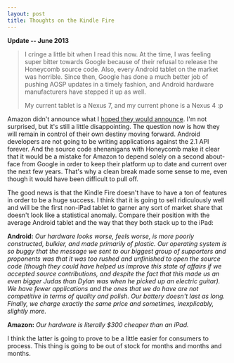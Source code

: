 ```yaml
---
layout: post
title: Thoughts on the Kindle Fire
---
```

**Update -- June 2013**

> I cringe a little bit when I read this now. At the time, I was feeling super bitter towards Google because of their refusal to release the Honeycomb source code. Also, every Android tablet on the market was horrible. Since then, Google has done a much better job of pushing AOSP updates in a timely fashion, and Android hardware manufacturers have stepped it up as well.
> 
> My current tablet is a Nexus 7, and my current phone is a Nexus 4 :p

Amazon didn't announce what I [hoped they would announce][1]. I'm not surprised, but it's still a little disappointing. The question now is how they will remain in control of their own destiny moving forward. Android developers are not going to be writing applications against the 2.1 API forever. And the source code shenanigans with Honeycomb make it clear that it would be a mistake for Amazon to depend solely on a second about-face from Google in order to keep their platform up to date and current over the next few years. That's why a clean break made some sense to me, even though it would have been difficult to pull off.

The good news is that the Kindle Fire doesn't have to have a ton of features in order to be a huge success. I think that it is going to sell ridiculously well and will be the first non-iPad tablet to garner any sort of market share that doesn't look like a statistical anomaly. Compare their position with the average Android tablet and the way that they both stack up to the iPad:

**Android:** *Our hardware looks worse, feels worse, is more poorly constructed, bulkier, and made primarily of plastic. Our operating system is so buggy that the message we sent to our biggest group of supporters and proponents was that it was too rushed and unfinished to open the source code (though they could have helped us improve this state of affairs if we accepted source contributions, and despite the fact that this made us an even bigger Judas than Dylan was when he picked up an electric guitar). We have fewer applications and the ones that we do have are not competitive in terms of quality and polish. Our battery doesn't last as long. Finally, we charge exactly the same price and sometimes, inexplicably, slightly more.*

**Amazon:** *Our hardware is literally $300 cheaper than an iPad.*

I think the latter is going to prove to be a little easier for consumers to process. This thing is going to be out of stock for months and months and months.

 [1]: http://missingm.co/2011/09/i-hope-that-amazon-forks-google-in-the-true-tradition-of-open-source/
